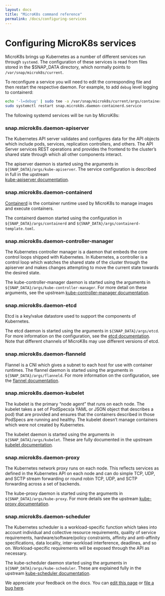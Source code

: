 ```yaml
---
layout: docs
title: "MicroK8s command reference"
permalink: /docs/configuring-services
---
```


# Configuring MicroK8s services

MicroK8s brings up Kubernetes as a number of different services run through
`systemd`. The configuration of these services is read from files stored
in the $SNAP_DATA directory, which normally points to
`/var/snap/microk8s/current`.

To reconfigure a service you will need to edit the corresponding file and then
restart the respective daemon. For example, to add `debug` level logging to
containerd:

```bash
echo '-l=debug' | sudo tee -a /var/snap/microk8s/current/args/containerd
sudo systemctl restart snap.microk8s.daemon-containerd.service
```

The following systemd services will be run by MicroK8s:


### snap.microk8s.daemon-apiserver

The Kubernetes API server validates and configures data for the API objects
which include pods, services, replication controllers, and others. The API
Server services REST operations and provides the frontend to the cluster’s
shared state through which all other components interact.

The apiserver daemon is started using the arguments in
`${SNAP_DATA}/args/kube-apiserver`.
The service configuration is described in full in the upstream  
[kube-apiserver documentation][kube-apiserver].



### snap.microk8s.daemon-containerd

[Containerd](https://containerd.io/) is the container runtime used by MicroK8s
to manage images and execute containers.

The containerd daemon started using the configuration in
`${SNAP_DATA}/args/containerd` and `${SNAP_DATA}/args/containerd-template.toml`.

### snap.microk8s.daemon-controller-manager

The Kubernetes controller manager is a daemon that embeds the core control
loops shipped with Kubernetes. In Kubernetes, a controller is a control loop
which watches the shared state of the cluster through the apiserver and makes
changes attempting to move the current state towards the desired state.

The kube-controller-manager daemon is started using the arguments in
`${SNAP_DATA}/args/kube-controller-manager`. For more detail on these
arguments, see the upstream
[kube-controller-manager documentation][kube-controller-manager].

### snap.microk8s.daemon-etcd

Etcd is a key/value datastore used to support the components of Kubernetes.

The etcd daemon is started using the arguments in `${SNAP_DATA}/args/etcd`. For
more information on the configuration, see the [etcd documentation][etcd]. Note
that different channels of MicroK8s may use different versions of etcd.

### snap.microk8s.daemon-flanneld

Flannel is a CNI which gives a subnet to each host for use with container
runtimes. The flannel daemon is started using the arguments in
`${SNAP_DATA}/args/flanneld`. For more information on the configuration, see
the  [flannel documentation][flannel].

### snap.microk8s.daemon-kubelet

The kubelet is the primary “node agent” that runs on each node. The kubelet
takes a set of PodSpecs(a YAML or JSON object that describes a pod) that are
provided and ensures that the containers described in those PodSpecs are
running and healthy. The kubelet doesn’t manage containers which were not
created by Kubernetes.

The kubelet daemon is started using the arguments in
`${SNAP_DATA}/args/kubelet`. These are fully documented in the upstream
[kubelet documentation][kubelet].

### snap.microk8s.daemon-proxy

The Kubernetes network proxy runs on each node. This reflects services as
defined in the Kubernetes API on each node and can do simple TCP, UDP, and SCTP
stream forwarding or round robin TCP, UDP, and SCTP forwarding across a set of
backends.

The kube-proxy daemon is started using the arguments in
`${SNAP_DATA}/args/kube-proxy`. For more details see the upstream
[kube-proxy documentation][kube-proxy].

### snap.microk8s.daemon-scheduler

The Kubernetes scheduler is a workload-specific function which takes into
account individual and collective resource requirements, quality of service
requirements, hardware/software/policy constraints, affinity and anti-affinity
specifications, data locality, inter-workload interference, deadlines, and so
on. Workload-specific requirements will be exposed through the API as
necessary.

The kube-scheduler daemon started using the arguments in
`${SNAP_DATA}/args/kube-scheduler`. These are explained fully in the
upstream [kube-scheduler documentation][kube-scheduler].

<!-- LINKS -->

[kube-apiserver]: https://kubernetes.io/docs/reference/command-line-tools-reference/kube-apiserver/
[kube-scheduler]: https://kubernetes.io/docs/reference/command-line-tools-reference/kube-scheduler/
[kube-controller-manager]: https://kubernetes.io/docs/reference/command-line-tools-reference/kube-controller-manager/
[kube-proxy]: https://kubernetes.io/docs/reference/command-line-tools-reference/kube-proxy/
[etcd]: https://etcd.io/docs/v3.4.0/op-guide/configuration/
[kubelet]: https://kubernetes.io/docs/reference/command-line-tools-reference/kubelet/
[flannel]: https://coreos.com/flannel/docs/latest/
<!-- FEEDBACK -->
<div class="p-notification--information">
  <p class="p-notification__response">
    We appreciate your feedback on the docs. You can 
    <a href="https://github.com/canonical-web-and-design/microk8s.io/edit/master/docs/configuring-services.md" class="p-notification__action">edit this page</a> 
    or 
    <a href="https://github.com/canonical-web-and-design/microk8s.io/issues/new" class="p-notification__action">file a bug here</a>.
  </p>
</div>
